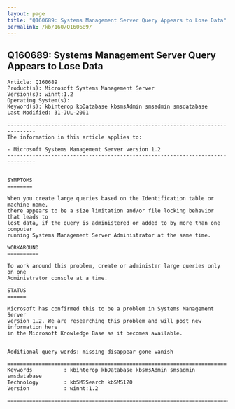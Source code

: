 ```yaml
---
layout: page
title: "Q160689: Systems Management Server Query Appears to Lose Data"
permalink: /kb/160/Q160689/
---
```


## Q160689: Systems Management Server Query Appears to Lose Data

	Article: Q160689
	Product(s): Microsoft Systems Management Server
	Version(s): winnt:1.2
	Operating System(s): 
	Keyword(s): kbinterop kbDatabase kbsmsAdmin smsadmin smsdatabase
	Last Modified: 31-JUL-2001
	
	-------------------------------------------------------------------------------
	The information in this article applies to:
	
	- Microsoft Systems Management Server version 1.2 
	-------------------------------------------------------------------------------
	
	
	SYMPTOMS
	========
	
	When you create large queries based on the Identification table or machine name,
	there appears to be a size limitation and/or file locking behavior that leads to
	lost data, if the query is administered or added to by more than one computer
	running Systems Management Server Administrator at the same time.
	
	WORKAROUND
	==========
	
	To work around this problem, create or administer large queries only on one
	Administrator console at a time.
	
	STATUS
	======
	
	Microsoft has confirmed this to be a problem in Systems Management Server
	version 1.2. We are researching this problem and will post new information here
	in the Microsoft Knowledge Base as it becomes available.
	
	
	Additional query words: missing disappear gone vanish
	
	======================================================================
	Keywords          : kbinterop kbDatabase kbsmsAdmin smsadmin smsdatabase 
	Technology        : kbSMSSearch kbSMS120
	Version           : winnt:1.2
	
	=============================================================================
	

